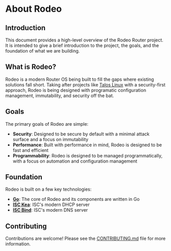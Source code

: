 # About Rodeo

## Introduction

This document provides a high-level overview of the Rodeo Router project. It is intended to give a brief introduction to the project, the goals, and the foundation of what we are building.

## What is Rodeo?

Rodeo is a modern Router OS being built to fill the gaps where existing solutions fall short. Taking after projects like [Talos Linux](https://www.talos.dev/) with a security-first approach, Rodeo is being designed with programatic configuration management, immutability, and security off the bat.

## Goals

The primary goals of Rodeo are simple:

- **Security**: Designed to be secure by default with a minimal attack surface and a focus on immutability
- **Performance**: Built with performance in mind, Rodeo is designed to be fast and efficient
- **Programmability**: Rodeo is designed to be managed programmatically, with a focus on automation and configuration management

## Foundation

Rodeo is built on a few key technologies:

- **[Go](https://golang.org/)**: The core of Rodeo and its components are written in Go
- **[ISC Kea](https://www.isc.org/kea/)**: ISC's modern DHCP server
- **[ISC Bind](https://www.isc.org/bind/)**: ISC's modern DNS server

## Contributing

Contributions are welcome! Please see the [CONTRIBUTING.md](../CONTRIBUTING.md) file for more information.
